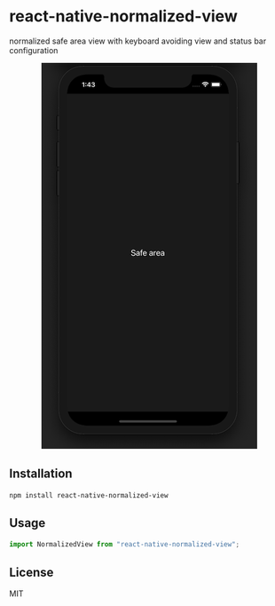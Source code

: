 # react-native-normalized-view

normalized safe area view with keyboard avoiding view and status bar configuration

<p align="center">
  <img src="./example/preview.png">
</p>

## Installation

```sh
npm install react-native-normalized-view
```

## Usage

```js
import NormalizedView from "react-native-normalized-view";
```


## License

MIT
